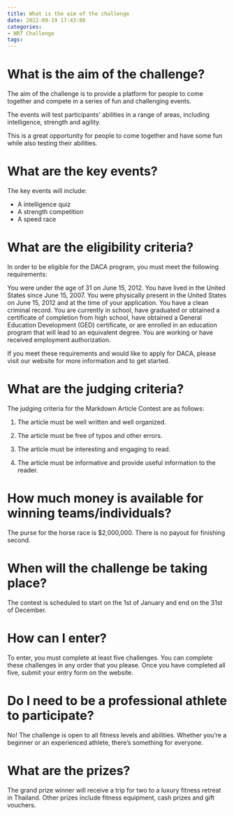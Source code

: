 ```yaml
---
title: What is the aim of the challenge
date: 2022-09-19 17:43:08
categories:
- NRT Challenge
tags:
---
```



#  What is the aim of the challenge?

The aim of the challenge is to provide a platform for people to come together and compete in a series of fun and challenging events.

The events will test participants' abilities in a range of areas, including intelligence, strength and agility.

This is a great opportunity for people to come together and have some fun while also testing their abilities.

# What are the key events?

The key events will include:

- A intelligence quiz
- A strength competition
- A speed race

#  What are the eligibility criteria?

In order to be eligible for the DACA program, you must meet the following requirements:

You were under the age of 31 on June 15, 2012. You have lived in the United States since June 15, 2007. You were physically present in the United States on June 15, 2012 and at the time of your application. You have a clean criminal record. You are currently in school, have graduated or obtained a certificate of completion from high school, have obtained a General Education Development (GED) certificate, or are enrolled in an education program that will lead to an equivalent degree. You are working or have received employment authorization.

If you meet these requirements and would like to apply for DACA, please visit our website for more information and to get started.

#  What are the judging criteria?

The judging criteria for the Markdown Article Contest are as follows:

1. The article must be well written and well organized.

2. The article must be free of typos and other errors.

3. The article must be interesting and engaging to read.

4. The article must be informative and provide useful information to the reader.

#  How much money is available for winning teams/individuals?

The purse for the horse race is $2,000,000. There is no payout for finishing second.

#  When will the challenge be taking place?

The contest is scheduled to start on the 1st of January and end on the 31st of December.

# How can I enter?

To enter, you must complete at least five challenges. You can complete these challenges in any order that you please. Once you have completed all five, submit your entry form on the website.

# Do I need to be a professional athlete to participate?

No! The challenge is open to all fitness levels and abilities. Whether you’re a beginner or an experienced athlete, there’s something for everyone.

# What are the prizes?

The grand prize winner will receive a trip for two to a luxury fitness retreat in Thailand. Other prizes include fitness equipment, cash prizes and gift vouchers.